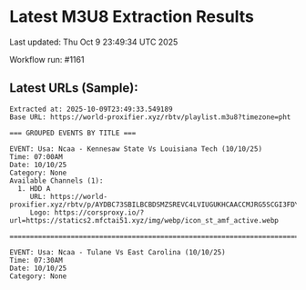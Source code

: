 # Latest M3U8 Extraction Results

Last updated: Thu Oct  9 23:49:34 UTC 2025

Workflow run: #1161

## Latest URLs (Sample):
```
Extracted at: 2025-10-09T23:49:33.549189
Base URL: https://world-proxifier.xyz/rbtv/playlist.m3u8?timezone=pht

=== GROUPED EVENTS BY TITLE ===

EVENT: Usa: Ncaa - Kennesaw State Vs Louisiana Tech (10/10/25)
Time: 07:00AM
Date: 10/10/25
Category: None
Available Channels (1):
  1. HDD A
     URL: https://world-proxifier.xyz/rbtv/p/AYDBC73SBILBCBDSMZSREVC4LVIUGUKHCAACCMJRG5SCGI3FDYSDAMCCLNJFUUIQMRKTAPLQN54GI3DQN54GW43ZDMMBGBQAAAAQCYDDOBXXQZDHM53WO7TV/index.m3u8
     Logo: https://corsproxy.io/?url=https://statics2.mfctai51.xyz/img/webp/icon_st_amf_active.webp

================================================================================

EVENT: Usa: Ncaa - Tulane Vs East Carolina (10/10/25)
Time: 07:30AM
Date: 10/10/25
Category: None
```
